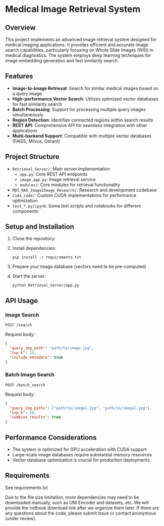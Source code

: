 # Medical Image Retrieval System

## Overview

This project implements an advanced image retrieval system designed for medical imaging applications. It provides efficient and accurate image search capabilities, particularly focusing on Whole Slide Images (WSI) in medical diagnostics. The system employs deep learning techniques for image embedding generation and fast similarity search.

## Features

- **Image-to-Image Retrieval**: Search for similar medical images based on a query image
- **High-performance Vector Search**: Utilizes optimized vector databases for fast similarity search
- **Batch Processing**: Support for processing multiple query images simultaneously
- **Region Detection**: Identifies connected regions within search results
- **REST API**: Comprehensive API for seamless integration with other applications
- **Multi-backend Support**: Compatible with multiple vector databases (FAISS, Milvus, Qdrant)



## Project Structure

- `Retrieval_Server/`: Main server implementation
  - `app.py`: Core REST API endpoints
  - `image_app.py`: Image retrieval service
  - `modules/`: Core modules for retrieval functionality
- `MDI_RAG_Image2Image_Research/`: Research and development codebase
- `Cuda_code/`: Custom CUDA implementations for performance optimization
- `test_*.py/ipynb`: Some test scripts and notebooks for different components

## Setup and Installation

1. Clone the repository:


2. Install dependencies:
   ```
   pip install -r requirements.txt
   ```

3. Prepare your image database (vectors need to be pre-computed)

4. Start the server:
   ```
   python Retrieval_Server/app.py
   ```

## API Usage

### Image Search

```
POST /search
```

Request body:
```json
{
  "query_img_path": "path/to/image.jpg",
  "top_k": 20,
  "include_metadata": true
}
```

### Batch Image Search

```
POST /batch_search
```

Request body:
```json
{
  "query_img_paths": ["path/to/image1.jpg", "path/to/image2.jpg"],
  "top_k": 20,
  "combine_results": true
}
```

## Performance Considerations

- The system is optimized for GPU acceleration with CUDA support
- Large-scale image databases require substantial memory resources
- Vector database optimization is crucial for production deployments

## Requirements

See requirements.txt

Due to the file size limitation, more dependencies may need to be downloaded manually, such as UNI Encoder and datasets, etc. We will provide the netbook download link after we organize them later. If there are any questions about the code,  please submit Issue or contact anonymous (under review).